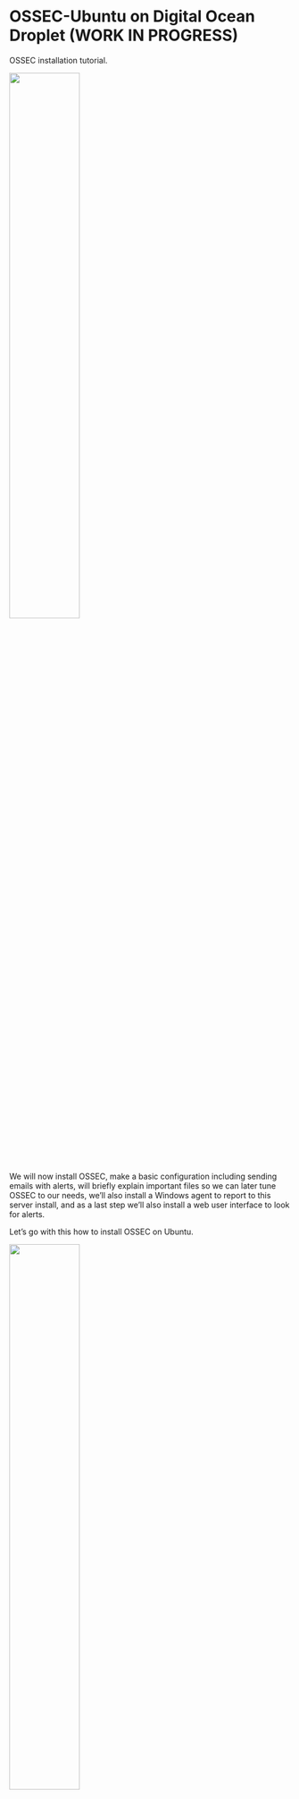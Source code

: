
# OSSEC-Ubuntu on Digital Ocean Droplet (WORK IN PROGRESS)
OSSEC installation tutorial.<br/>

<img src="https://www.ossec.net/wp-content/uploads/2019/01/ossec.png" width=50% height=50%> 

We will now install OSSEC, make a basic configuration including sending emails with alerts, will briefly explain important files so we can later tune OSSEC to our needs, we’ll also install a Windows agent to report to this server install, and as a last step we’ll also install a web user interface to look for alerts.<br />

Let’s go with this how to install OSSEC on Ubuntu. 

<img src="https://images.squarespace-cdn.com/content/v1/5980deaee6f2e1738e18738c/1550165343634-2QDHAJHNQ82KZZ8KY91C/start-here-gif.gif" width=50% height=50%>

As always we do update system sources first.

**$ sudo apt update** 

<br/>
<br/>

If packages can be upgraded do it now.

**$ sudo apt upgrade -y** 

<br/>
<br/>

First we will install the necessary packages to build OSSEC from sources.

**$ sudo apt install build-essential gcc make unzip sendmail inotify-tools expect libevent-dev libpcre2-dev libz-dev libssl-dev -y**


<br/>
<br/>


Once these dependencies have been fulfilled it is time to download OSSEC and build it in our system.

**$ sudo wget -P /opt https://github.com/ossec/ossec-hids/archive/3.6.0.tar.gz**


<br/>
<br/>


The above command will download the OSSEC sources into the /opt directory. Before building those we need to extract them from the tarball. We’ll use the next command:

**$ sudo tar -zxf /opt/3.6.0.tar.gz --directory /opt**

<br/>
<br/>


Once downloaded and uncompressed we can start the installation process. Very conveniently there is an script already incorporated on the program for this task. We launch this installer.

**$ sudo sh /opt/ossec-hids-3.6.0/install.sh**

<br/>
<br/>


This will trigger the script which will first ask a few questions and then it will build and install OSSEC in our system.

First step we will be aksed what language to use:

**$ sudo sh /opt/ossec-hids-3.6.0/install.sh**

<br/>
<br/>



(en/br/cn/de/el/es/fr/hu/it/jp/nl/pl/ru/sr/tr?) [en]:

I’ll choose the default. Pick up yours. 

Than **PRESS ENTER.**

<br/>
<br/>



Next we will install the OSSEC script.

OSSEC HIDS v3.6.0 Installation Script - http://www.ossec.net


You are about to start the installation process of the OSSEC HIDS.

You must have a C compiler pre-installed in your system.


- System: Linux ossecman 4.15.0-88-generic

- User: root

- Host: ossecman

**-- Press ENTER to continue or Ctrl-C to abort. --**


<br/>
<br/>



Next the questions start.

1- What kind of installation do you want (server, agent, local, hybrid or help)?

Type **server**. 

<br/>
<br/>


You see message like this.

- Server installation chosen.


Next, choosing where to install OSSEC.

2- Setting up the installation environment.


- Choose where to install the OSSEC HIDS [/var/ossec]:

**Use the default by pressing enter**

<br/>
<br/>



Next configure OSSEC.

3- Configuring the OSSEC HIDS.


3.1- Do you want e-mail notification? (y/n) [y]:

Type **yes**

<br/>
<br/>



- What's your e-mail address?

Type the **your email** or use **root@localhost**

<br/>
<br/>



3.1- Do you want e-mail notification? (y/n) [y]:

<br/>

**Y**

<br/>
<br/>

- What's your e-mail address? root@localhost or your email address.


- We found your SMTP server as: 127.0.0.1 or IP Address of server 


- Do you want to use it? (y/n) [y]:

<br/>

**Y**

<br/>
<br/>

Note: This option alerts will be root’s mail account. And they will read similar to this following format.



3.2- Do you want to run the integrity check daemon? (y/n) [y]:

<br/>

say **Y**


<br/>
<br/>


Time to ask if a rootkit check daemon is of your interest. Why not? 


<br/>

say **Y**


<br/>
<br/>


3.3- Do you want to run the rootkit detection engine? (y/n) [y]:

<br/>

**Y**


<br/>
<br/>


3.4- Active response allows you to execute a specific

command based on the events received. For example,

you can block an IP address or disable access for

a specific user.

More information at:

http://www.ossec.net/en/manual.html#active-response

- Do you want to enable active response? (y/n) [y]:

If you want strongest security than choose:


<br/>

**Y**

<br/>
<br/>


Now we’ll be aksed an interesting question.

- By default, we can enable the host-deny and the

firewall-drop responses. The first one will add

a host to the /etc/hosts.deny and the second one

will block the host on iptables (if linux) or on

ipfilter (if Solaris, FreeBSD or NetBSD).

- They can be used to stop SSHD brute force scans,

portscans and some other forms of attacks. You can

also add them to block on snort events, for example.

- Do you want to enable the firewall-drop response? (y/n) [y]: 

<br/>

choose **Y**


<br/>
<br/>



If you choose yes you’ll see something like this.


- firewall-drop enabled (local) for levels >= 6

-ip_address_here


Go to next question.


Now, this question will be asked.

Do you want to add more IPs to the white list? (y/n)? [n]:

**Press Enter**

<br/>
<br/>


Next, is enabling system log remotely.


3.5- Do you want to enable remote syslog (port 514 udp)? (y/n) [y]:

**Press Enter**

<br/>
<br/>



Now after all the questions you should see something similar to this message.


3.6- Setting the configuration to analyze the following logs:

-- /var/log/auth.log

-- /var/log/syslog

-- /var/log/dpkg.log


**--- Press ENTER to continue ---**

<br/>
<br/>



The last message from the build will read very similar to this.

- System is Debian (Ubuntu or derivative).

- Init script modified to start OSSEC HIDS during boot.

- Configuration finished properly.

- To start OSSEC HIDS:

/var/ossec/bin/ossec-control start

- To stop OSSEC HIDS:

/var/ossec/bin/ossec-control stop

- The configuration can be viewed or modified at /var/ossec/etc/ossec.conf

Thanks for using the OSSEC HIDS.

If you have any question, suggestion or if you find any bug,

contact us at https://github.com/ossec/ossec-hids or using

our public maillist at

https://groups.google.com/forum/#!forum/ossec-list

More information can be found at http://www.ossec.net

<br/>
<br/>


**--- Press ENTER to finish (maybe more information below). ---**

Click enter and continue.

You server should now be installed and operational.

<img src="https://media4.giphy.com/media/l0Ex9wjSaCkrCuKC4/giphy.gif" width=30% height=30%>


# Next, to connect agent and server, you need to add an agent.

<img src="https://i.dlpng.com/static/png/6994062_preview.png" width=30% height=30%>  


Run the 'manage_agents' to add or remove them:

/var/ossec/bin/manage_agents

More information at:

http://www.ossec.net/en/manual.html#ma



Once OSSEC has been finally installed we need to make systemd aware of it so can can monitor processes related to it with sytem-based tools.

**$ sudo systemctl enable ossec** 

<br/>
<br/>



Once systemd is aware of this, we can launch OSSEC.

**$ sudo systemctl start ossec**

<br/>
<br/>



We can now check which processes are active.

**$ sudo systemctl status ossec**

<br/>
<br/>



The above command will display:

albert@ossecman:~$ sudo systemctl status ossec

● ossec.service - LSB: Start and stop OSSEC HIDS

Loaded: loaded (/etc/init.d/ossec; generated)

Active: active (running) since Wed 2020-03-04 11:58:07 UTC; 2s ago

Docs: man:systemd-sysv-generator(8)

Process: 25127 ExecStart=/etc/init.d/ossec start (code=exited, status=0/SUCCESS)

Tasks: 7 (limit: 1108)

CGroup: /system.slice/ossec.service

├─25158 /var/ossec/bin/ossec-maild

├─25159 /var/ossec/bin/ossec-maild

├─25166 /var/ossec/bin/ossec-execd

├─25170 /var/ossec/bin/ossec-analysisd

├─25175 /var/ossec/bin/ossec-logcollector

├─25187 /var/ossec/bin/ossec-syscheckd

└─25191 /var/ossec/bin/ossec-monitord

Mar 04 11:58:04 ossecman ossec[25127]: Starting OSSEC HIDS v3.6.0...

Mar 04 11:58:04 ossecman ossec[25127]: Started ossec-maild...

Mar 04 11:58:04 ossecman ossec[25127]: Started ossec-execd...

Mar 04 11:58:04 ossecman ossec[25127]: Started ossec-analysisd...

Mar 04 11:58:04 ossecman ossec[25127]: Started ossec-logcollector...

Mar 04 11:58:04 ossecman ossec[25127]: Started ossec-remoted...

Mar 04 11:58:05 ossecman ossec[25127]: Started ossec-syscheckd...

Mar 04 11:58:05 ossecman ossec[25127]: Started ossec-monitord...

Mar 04 11:58:07 ossecman ossec[25127]: Completed.

Mar 04 11:58:07 ossecman systemd[1]: Started LSB: Start and stop OSSEC HIDS.

root@ossecman:~$


Alternatively the combination of ‘ps’ and ‘grep’ commands will do similarly.

**$ ps -ef | grep ossec**

<br/>
<br/>


As a result we’ll see something similar to this:

albert@ossecman:~$ ps -ef | grep ossec

ossecm 25158 1 0 11:58 ? 00:00:00 /var/ossec/bin/ossec-maild

ossecm 25159 25158 0 11:58 ? 00:00:00 /var/ossec/bin/ossec-maild

root 25166 1 0 11:58 ? 00:00:00 /var/ossec/bin/ossec-execd

ossec 25170 1 0 11:58 ? 00:00:00 /var/ossec/bin/ossec-analysisd

root 25175 1 0 11:58 ? 00:00:00 /var/ossec/bin/ossec-logcollector

root 25187 1 0 11:58 ? 00:00:00 /var/ossec/bin/ossec-syscheckd

ossec 25191 1 0 11:58 ? 00:00:00 /var/ossec/bin/ossec-monitord

ossecm 25205 25158 0 11:58 ? 00:00:00 [ossec-maild] <defunct>

albert 25210 1087 0 11:58 pts/0 00:00:00 grep --color=auto ossec

albert@ossecman:~$

Most tutorials end here, with the install finished, and although many incorporate how to set a graphical user interface on a web service too. This bit is at the end of this guide, but before that, we should have a look at some important configuration files so we have a basic understanding of this tool.

File permissions on the install directory /var/ossec are set to 550.

root@ossecman:/var/ossec# ll /var | grep ossec

dr-xr-x--- 13 root ossec 4096 Mar 4 11:56 ossec/

root@ossecman:/var/ossec#

Inside we will encounter the following directory structure.

root@ossecman:/var/ossec# ll

total 52

dr-xr-x--- 13 root ossec 4096 Mar 4 11:56 ./

drwxr-xr-x 14 root root 4096 Mar 4 11:56 ../

drwx------ 2 root ossec 4096 Mar 4 11:56 .ssh/

dr-xr-x--- 3 root ossec 4096 Mar 4 11:56 active-response/

dr-xr-x--- 2 root ossec 4096 Mar 4 11:56 agentless/

dr-xr-x--- 2 root root 4096 Mar 4 11:56 bin/

dr-xr-x--- 3 root ossec 4096 Mar 4 11:56 etc/

drwxr-x--- 5 ossec ossec 4096 Mar 4 11:56 logs/

dr-xr-x--- 11 root ossec 4096 Mar 4 11:56 queue/

dr-xr-x--- 2 root ossec 4096 Mar 4 11:56 rules/

drwxr-x--- 5 ossec ossec 4096 Mar 4 11:58 stats/

dr-xr-x--T 2 root ossec 4096 Mar 4 11:56 tmp/

dr-xr-x--- 3 root ossec 4096 Mar 4 11:58 var/

root@ossecman:/var/ossec#

As the convention states configuration files are found into the ‘etc’ directory. Inside we’ll find this structure.

root@ossecman:/var/ossec/etc# ll

total 192

dr-xr-x--- 3 root ossec 4096 Mar 4 11:56 ./

dr-xr-x--- 13 root ossec 4096 Mar 4 11:56 ../

-rw-r----- 1 root ossec 0 Mar 4 11:56 client.keys

-rw-r----- 1 root ossec 152472 Mar 4 11:56 decoder.xml

-rw-r----- 1 root ossec 3306 Mar 4 11:56 internal_options.conf

-rw-r----- 1 root ossec 320 Mar 4 11:56 local_internal_options.conf

-r--r----- 1 root ossec 127 Mar 4 11:56 localtime

-rw-r----- 1 root root 90 Mar 4 11:56 ossec-init.conf

-rw-r----- 1 root ossec 7703 Mar 4 11:56 ossec.conf

-r--r----- 1 root ossec 715 Mar 4 11:56 resolv.conf

drwxrwx--- 2 root ossec 4096 Mar 4 11:58 shared/

root@ossecman:/var/ossec/etc#

One important file here is the ‘ossec.conf’ one. It is divided into 9 sections as far as I can read. Let’s briefly talk about them.

Section 1.- There is a first block where some global settings are applied such as if email notifications are enabled, what address has to be used and what smtp server has to be connected to.

<ossec_config>

<global>

<email_notification>yes</email_notification>

<email_to>root@localhost</email_to>

<smtp_server>127.0.0.1</smtp_server>

<email_from>ossecm@ossecman</email_from>

</global>

These aren’t the only ‘global’ entries on the file. Others can be read embedded in other ‘sections’ of the ossec.conf file such as the one underneath the ‘rootkit check’ section. It reads like this:

<global>

<allow_list>127.0.0.1</allow_list>

<allow_list>::1</allow_list>

<allow_list>localhost.localdomain</allow_list>

<allow_list>127.0.0.53</allow_list>

</global>

If you recall this above corresponds to the white listing when enabling the ‘active-response’ feature. Tune these entries to modify the white-list behaviour at your will.

Section 2.- Another section is the long ‘rules’ one. This is a long list of entries to rules which are located in the /var/ossec/rules directory. Checking one of the rules files we can read one dedicated for WordPress, although that file contains a few of these.

<rule id="9505" level="7">

<if_sid>9500</if_sid>

<pcre2>Warning: Comment flood attempt</pcre2>

<description>Wordpress Comment Flood Attempt.</description>

</rule>

As we can see an alert about a type of attack known as ‘comment flood attempt’ will be triggered by such event and it will qualify as a level 7 severity type. For more details read this entry to have a basic understanding on the rules and this from Wikiepdia for the syslog alert convention.

By default OSSEC will use all the rules stated in the ossec.conf file unless we disable them. If you need them all go ahead and leave them as they are. Some nefarious activity on your network can trigger them, and you may not have a WordPress install whatsoever, but this could indicate something wrong is going on. It could be a the host level, at the network level or just a false positive. But this is an indicator at the end of the day.

If you choose to deactivate some of the rules, you can do it by appending this ‘<!–’ at the beginning of the line, and include this other bit ‘–>’ at the end.

Example of an activated rule:

<include>openbsd_rules.xml</include>

Example of a deactivated rule:

<!-- <include>openbsd_rules.xml</include> -->

Section 3.- Another interesting section, and this you may desire to change the default settings, is the ‘syscheck’ one. OSSEC will perform a system check every 79200 seconds, or 22 hours. The original bit for this reads like so:

<!-- Frequency that syscheck is executed - default to every 22 hours -->

<frequency>79200</frequency>

In this section there are also statements for what directories to check but also which ones to ignore, both on UNIX and UNIX-like systems and Windows. If there are some other directories you wish to be ignored at them into the list. Defaults for UNIX and UNIX-like reads like this:

<!-- Files/directories to ignore -->

<ignore>/etc/mtab</ignore>

<ignore>/etc/mnttab</ignore>

<ignore>/etc/hosts.deny</ignore>

<ignore>/etc/mail/statistics</ignore>

<ignore>/etc/random-seed</ignore>

<ignore>/etc/adjtime</ignore>

<ignore>/etc/httpd/logs</ignore>

<ignore>/etc/utmpx</ignore>

<ignore>/etc/wtmpx</ignore>

<ignore>/etc/cups/certs</ignore>

<ignore>/etc/dumpdates</ignore>

<ignore>/etc/svc/volatile</ignore>

Section 4.- Next section is the rootkit one. It reads like so:

<rootcheck>

<rootkit_files>/var/ossec/etc/shared/rootkit_files.txt</rootkit_files>

<rootkit_trojans>/var/ossec/etc/shared/rootkit_trojans.txt</rootkit_trojans>

<system_audit>/var/ossec/etc/shared/system_audit_rcl.txt</system_audit>

<system_audit>/var/ossec/etc/shared/cis_debian_linux_rcl.txt</system_audit>

<system_audit>/var/ossec/etc/shared/cis_rhel_linux_rcl.txt</system_audit>

<system_audit>/var/ossec/etc/shared/cis_rhel5_linux_rcl.txt</system_audit>

</rootcheck>

If the rootkitcheck has been enabled at install time OSSEC will monitor the filesystem looking for already known files which are typically used on attacks and implanted on systems. Think of this as those were signatures in an antivirus software. If the software sees them present it will act accordingly. Further details can be read on the documentation.

By default checks will be performed every two hours. And if we need to monitor Windows boxes for example the default doesn’t include the specific files for those, only generic ones. Include them on the section depicted above. They are included in the /var/ossec/etc/shared/ directory.

Section 5.- Another section in the ossec.conf file is the one dedicated to the syslog facility so logs can be forwarded.

<remote>

<connection>syslog</connection>

</remote>

<remote>

<connection>secure</connection>

</remote>

Section 6.- Here we find the alerts level configured.

<alerts>

<log_alert_level>1</log_alert_level>

<email_alert_level>7</email_alert_level>

</alerts>

Section 7.- Actions can be found here. As we recall, at install time, we have been asked if we wanted any actions would be triggered by some default alerts configured on OSSEC. These are a few of those actions.

<command>

<name>host-deny</name>

<executable>host-deny.sh</executable>

<expect>srcip</expect>

<timeout_allowed>yes</timeout_allowed>

</command>

<command>

<name>firewall-drop</name>

<executable>firewall-drop.sh</executable>

<expect>srcip</expect>

<timeout_allowed>yes</timeout_allowed>

</command>

<command>

<name>disable-account</name>

<executable>disable-account.sh</executable>

<expect>user</expect>

<timeout_allowed>yes</timeout_allowed>

</command>

<command>

<name>restart-ossec</name>

<executable>restart-ossec.sh</executable>

<expect></expect>

</command>

<command>

<name>route-null</name>

<executable>route-null.sh</executable>

<expect>srcip</expect>

<timeout_allowed>yes</timeout_allowed>

</command>

The list of available scripts those command entries trigger can be found at the following directory:

/var/ossec/active-response/bin

Removing those command entries, and restarting OSSEC afterwards, will make it stop using them. Add and remove those you need. And remember this at install time. Do I really want inmediate actions to be triggered on certain events? To answer this question carefully read the documentation and do some testing.

Section 8.- In here we find the configuration bits for the ‘active-response’ feature.

<!-- Active Response Config -->

<active-response>

<!-- This response is going to execute the host-deny

- command for every event that fires a rule with

- level (severity) >= 6.

- The IP is going to be blocked for 600 seconds.

-->

<command>host-deny</command>

<location>local</location>

<level>6</level>

<timeout>600</timeout>

</active-response>

<active-response>

<!-- Firewall Drop response. Block the IP for

- 600 seconds on the firewall (iptables,

- ipfilter, etc).

-->

<command>firewall-drop</command>

<location>local</location>

<level>6</level>

<timeout>600</timeout>

</active-response>

We can obviosly tune the blocking time for a certain offensive IP but the severity level this is triggered by. As you can see this configuration points to ‘local’. But be aware of this with agents if you start experiencing blocks after OSSEC is installed on your infrastructure. For further detail do not forget to read this section of the documentation.

Section 9.- Here we will find the local files this OSSEC installation is monitoring.

<!-- Files to monitor (localfiles) -->

<localfile>

<log_format>syslog</log_format>

<location>/var/log/auth.log</location>

</localfile>

<localfile>

<log_format>syslog</log_format>

<location>/var/log/syslog</location>

</localfile>

<localfile>

<log_format>syslog</log_format>

<location>/var/log/dpkg.log</location>

</localfile>

<localfile>

<log_format>command</log_format>

<command>df -P</command>

</localfile>

<localfile>

<log_format>full_command</log_format>

<command>netstat -tan |grep LISTEN |egrep -v '(127.0.0.1| ::1)' | sort</command>

</localfile>

<localfile>

<log_format>full_command</log_format>

<command>last -n 5</command>

</localfile>

</ossec_config>

You may want to for example disable the auth.log monitoring if you are bothered to see you and your team being warned about your own logins to this system. But leave it on if this should be running and no one getting in unless for maintenance tasks, every month for example.

Another bit you may want to disable is the packages monitoring. At every system update you’ll be warned about changes on the system. A nefarious actor may want to install you a few bits of this and that so their malicious python code will work on your systems. Not nice.

Furthermore we can extend OSSEC functionality with an integrated web user interface called OSSEC-WUI. Be aware this is not under development nor maintenance from anyone, bugs may appear and other issues such as security vulnerabilities may be encountered. You can perfectly skip this part of the tutorial completely and OSSEC will work for you just fine.

Packages for the OSSEC-WUI interface include:

apache2 apache2-utils libapache2-mod-php7.2 php7.2 php7.2-cli php7.2-common

So make an install of those with the following command:

$ sudo apt install apache2-utils libapache2-mod-php7.2 php7.2 php7.2-cli php7.2-common -y

We will now need to install git so we can clone the OSSEC-WUI repo and install it.

$ sudo apt install git

With git installed we clond the repo.

$ sudo git clone https://github.com/ossec/ossec-wui.git /opt/ossec-wui-install

We now launch the installation script.

$ sudo sh /opt/ossec-wui-install/setup.sh

A series of very simple questions will be asked, such as username and password. Once we finish installing and configuring OSSEC-WUI, when visiting the server’s ip with the browser will be asked for those. We will also be asked about the Apache username, in this case we have to type ‘www-data’ which is Ubuntu’s one.

Once we have installed OSSEC-WUI we need to configure it.

First we create an Apache HTTP virtual host file

$ sudo touch /etc/apache2/sites-enabled/ossec-wui.conf

We will include this configuration. Tune it to your needs.

<VirtualHost *:80>

DocumentRoot /opt/ossec-wui-install/

ServerName 127.0.0.1

ServerAlias localhost

ServerAdmin root@localhost

<Directory /opt/ossec-wui-install/>

Options +FollowSymlinks

AllowOverride All

Require all granted

</Directory>

ErrorLog /var/log/apache2/moodle-error.log

CustomLog /var/log/apache2/moodle-access.log combined

</VirtualHost>

Remove now the original default configuration on the default virtualhost entry, otherwise you won’t see anything when firing up Apache HTTP and visiting the server’s IP with the browser.

$ sudo rm /etc/apache2/sites-enabled/000-default.conf

Enable the Apache HTTP’s rewrite module, so URL’s can be correctly transformed by OSSEC-WUI.

$ sudo a2enmod rewrite

Now change /var/ossec directory permissions so OSSEC-WUI can read from it. Otherwise you’ll be left without seeing anything.

$ sudo chmod 554 /var/ossec

Restart Apache HTTP.

$ sudo systemctl restart apache2

Now use your browser to check OSSEC-WUI.

URL: http://yourserverip/index.php

This is what you should see:



To improve security on this stack of Apache HTTP and PHP, something you’ll need, you can follow security recommendations on this article about hardening Apache HTTP. It’s based on FreeBSD but all the premises and concepts apply.

This how to install OSSEC on Ubuntu guide has two drawbacks. The unmaintained OSSEC-WUI is one of those but you can avoid its use with alternatives such as an ELK stack and integrate it, or just rely on email. The second issue is around maintenance. See, this install has been made on sources so any new update on the software will not land automatically with ‘apt update’ and ‘apt upgrade’. A new build is necessary since we haven’t installed any repository nor used an already compiled binary. Therefore this implies time to build and possibly build fails which in turn require more time and effort to check what is missing/wrong. The solution?

Installing an already compiled binary and setting a repository entry, from the creators, in our sources list, is one simple solution to the maintenance problems.

If you are already here it is because not only you are interested but you may understand how scripts work. If so, you can use some of the scripts for OSSEC installs I wrote. Those can be found here. Use them at your own discretion and if anything breaks I am not liable nor responsible by any mean for it. Be wise.

This is all for this how to install OSSEC on Ubuntu. For further details on how the tool works just visit the official documentation pages. At a later article we’ll configure an agent on a Windows box and will speak about configuring agents connected to servers like this one we’ve just set up.

PS: Where have you seen someone saying their guide has drawbacks? Aren’t they all perfect? This one isn’t and you can tell you saw this unperfection comment here first, on adminbyaccident.com. Because accidents happen.

<img src="https://media4.giphy.com/media/l0Ex9wjSaCkrCuKC4/giphy.gif" width=30% height=30%>

<img src="https://www.cuny.edu/wp-content/uploads/sites/4/page-assets/home-preview/cuny-tuesday/CUNYGive-BCC-ani.gif" width=50% height=50%>
